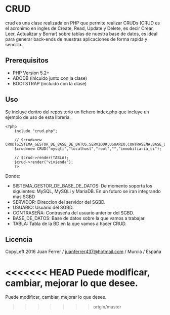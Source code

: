CRUD
====

crud es una clase realizada en PHP que permite realizar CRUDs (CRUD es el acronimo en ingles de Create, Read, Update y Delete, es decir Crear, Leer, Actualizar y Borrar) sobre tablas de nuestra base de datos, es ideal para generar back-ends de nuestras aplicaciones de forma rapida y sencilla.

## Prerequisitos

* PHP Version 5.2+
* ADODB (inlcuido junto con la clase)
* BOOTSTRAP (incluido con la clase)
  
## Uso

Se incluye dentro del repositorio un fichero index.php que incluye un ejemplo de uso de esta libreria.

    <?php
        include "crud.php";

        // $crud=new CRUD(SISTEMA_GESTOR_DE_BASE_DE_DATOS,SERVIDOR,USUARIO,CONTRASEÑA,BASE_DE_DATOS);
		$crud=new CRUD("mysqli","localhost","root","","inmobiliaria_ci");
       
        // $crud->render(TABLA);
		$crud->render("vivienda");
        ?>

Donde:

* SISTEMA_GESTOR_DE_BASE_DE_DATOS: De momento soporta los siguientes: MySQL, MySQLi y MariaDB. En un futuro se iran integrando mas SGBD
* SERVIDOR: Direccion del servidor del SGBD.
* USUARIO: Usuario del SGBD.
* CONTRASEÑA: Contraseña del usuario anterior del SGBD.
* BASE_DE_DATOS: Base de datos sobre la que vamos a trabajar.
* TABLA: Tabla de la BD en la que vamos a hacer CRUD.

    
## Licencia

CopyLeft 2016 Juan Ferrer / juanferrer437@hotmail.com / Murcia / España

<<<<<<< HEAD
Puede modificar, cambiar, mejorar lo que desee. 
=======
Puede modificar, cambiar, mejorar lo que desee. 
>>>>>>> origin/master
